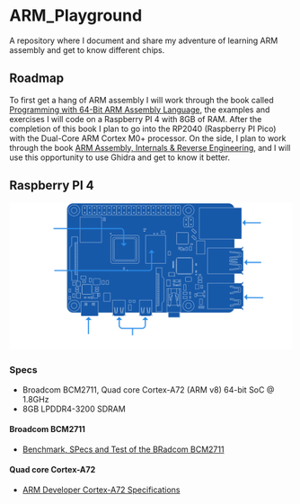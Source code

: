 # ARM_Playground
A repository where I document and share my adventure of learning ARM assembly and get to know different chips.

## Roadmap
To first get a hang of ARM assembly I will work through the book called [Programming with 64-Bit ARM Assembly Language](https://github.com/Apress/programming-with-64-bit-ARM-assembly-language), the examples and exercises I will code on a Raspberry PI 4 with 8GB of RAM. After the completion of this book I plan to go into the RP2040 (Raspberry PI Pico) with the Dual-Core ARM Cortex M0+ processor. On the side, I plan to work through the book [ARM Assembly, Internals & Reverse Engineering](https://leg-assembly.com/), and I will use this opportunity to use Ghidra and get to know it better. 

## Raspberry PI 4
<img title="Blueprint Raspberry PI 4" alt="Raspberry PI 4" src="/images/pi4_blueprint.svg">

### Specs
- Broadcom BCM2711, Quad core Cortex-A72 (ARM v8) 64-bit SoC @ 1.8GHz
- 8GB LPDDR4-3200 SDRAM

#### Broadcom BCM2711
- [Benchmark, SPecs and Test of the BRadcom BCM2711](https://www.cpu-monkey.com/en/cpu-raspberry_pi_4_b_broadcom_bcm2711)

#### Quad core Cortex-A72 
- [ARM Developer Cortex-A72 Specifications](https://developer.arm.com/Processors/Cortex-A72)
